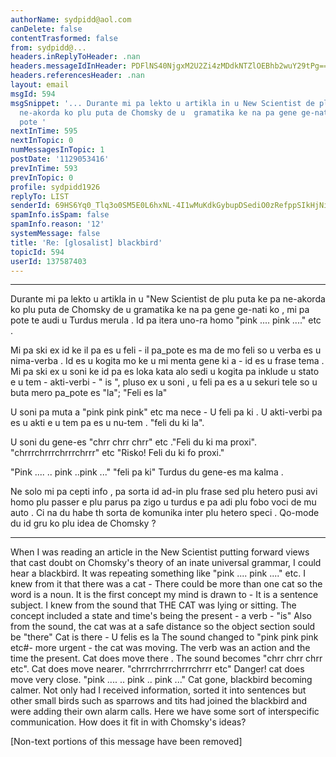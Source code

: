 ```yaml
---
authorName: sydpidd@aol.com
canDelete: false
contentTrasformed: false
from: sydpidd@...
headers.inReplyToHeader: .nan
headers.messageIdInHeader: PDFlNS40NjgxM2U2Zi4zMDdkNTZlOEBhb2wuY29tPg==
headers.referencesHeader: .nan
layout: email
msgId: 594
msgSnippet: '... Durante mi pa lekto u artikla in u New Scientist de plu puta ke pa
  ne-akorda ko plu puta de Chomsky de u  gramatika ke na pa gene ge-nati ko , mi pa
  pote '
nextInTime: 595
nextInTopic: 0
numMessagesInTopic: 1
postDate: '1129053416'
prevInTime: 593
prevInTopic: 0
profile: sydpidd1926
replyTo: LIST
senderId: 69HS6Yq0_Tlq3o0SM5E0L6hxNL-4I1wMuKdkGybupDSediO0zRefppSIkHjNiDz9jsghHqvo
spamInfo.isSpam: false
spamInfo.reason: '12'
systemMessage: false
title: 'Re: [glosalist] blackbird'
topicId: 594
userId: 137587403
---
```



------------------------------------------------------
Durante mi pa lekto u artikla in u "New Scientist de plu puta ke pa ne-akorda 
ko plu puta de Chomsky de u  gramatika ke na pa gene ge-nati ko , mi pa pote 
te audi u  Turdus merula . Id pa itera uno-ra homo "pink .... pink ...." etc .

 Mi pa ski ex id ke il pa es u feli - il pa_pote es ma de mo feli so u verba 
es u nima-verba . Id es u kogita mo ke u mi menta gene ki a - id es u frase 
tema . Mi pa ski ex u soni ke id pa es loka kata alo sedi u kogita pa inklude u 
stato e u tem - akti-verbi  - " is ", pluso ex u soni , u feli pa es a u 
sekuri tele so u  buta mero pa_pote es "la"; "Feli es la" 

U soni pa muta a "pink pink pink" etc ma nece - U feli pa ki . U akti-verbi 
pa es u akti e u tem pa es u nu-tem . "feli du ki la". 

U soni du gene-es "chrr  chrr  chrr" etc ."Feli du ki ma proxi".  
"chrrrchrrrchrrrchrrr" etc "Risko! Feli du ki fo proxi." 

 "Pink .... .. pink ..pink ..." "feli pa ki"  Turdus du gene-es ma kalma .

 Ne solo mi pa cepti info , pa sorta id ad-in plu frase sed plu hetero pusi 
avi homo plu  passer e plu parus pa zigo u turdus e pa adi plu fobo voci de mu 
auto . Ci na du habe th sorta  de komunika inter plu hetero speci . Qo-mode du 
id gru ko plu idea de Chomsky ?

----------------------------------------------------------
When I was reading an article in the New Scientist putting forward views that 
cast doubt on Chomsky's theory of an inate universal grammar, I could hear a 
blackbird. It was repeating something like "pink .... pink ...." etc. I knew 
from it that there was a cat - There could be more than one cat so the word is 
a noun. It is the first concept my mind is drawn to -  It is a sentence 
subject. I knew from the sound that THE CAT was lying or sitting. The concept 
included a state and time's being the present - a verb - "is" Also from the sound, 
the cat was at a safe distance so the object section sould be "there"
Cat is there  - U felis es la
The sound changed to "pink pink pink etc#- more urgent - the cat was moving. 
The verb was an action and the time the present. Cat does move there .
The sound becomes "chrr chrr chrr etc".
Cat does move nearer.
"chrrrchrrrchrrrchrrr etc"
Danger! cat does move very close.
"pink .... .. pink .. pink ..."
Cat gone, blackbird becoming calmer.
Not only had I received information, sorted it into sentences  but other 
small birds such as sparrows and tits had joined the blackbird  and were adding 
their own alarm calls. Here we have some sort of interspecific communication. 
How does it fit in with Chomsky's ideas?


[Non-text portions of this message have been removed]



